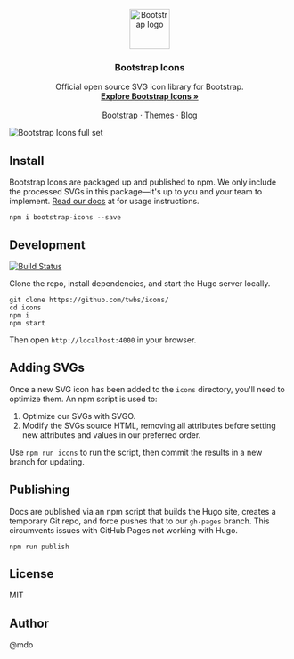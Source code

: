 <p align="center">
  <a href="https://getbootstrap.com/">
    <img src="https://getbootstrap.com/docs/4.3/assets/brand/bootstrap-solid.svg" alt="Bootstrap logo" width="72" height="72">
  </a>
</p>

<h3 align="center">Bootstrap Icons</h3>

<p align="center">
  Official open source SVG icon library for Bootstrap.
  <br>
  <a href="https://icons.getbootstrap.com/"><strong>Explore Bootstrap Icons »</strong></a>
  <br>
  <br>
  <a href="https://getbootstrap.com/docs/4.3/">Bootstrap</a>
  ·
  <a href="https://themes.getbootstrap.com/">Themes</a>
  ·
  <a href="https://blog.getbootstrap.com/">Blog</a>
</p>

![Bootstrap Icons full set](https://user-images.githubusercontent.com/98681/69751498-12224a80-1104-11ea-9dd6-6f162a8a2566.png)

## Install

Bootstrap Icons are packaged up and published to npm. We only include the processed SVGs in this package—it's up to you and your team to implement. [Read our docs](https://icons.getbootstrap.com/) at for usage instructions.

```
npm i bootstrap-icons --save
```

## Development

[![Build Status](https://github.com/twbs/icons/workflows/Tests/badge.svg)](https://github.com/twbs/icons/actions?workflow=Tests)

Clone the repo, install dependencies, and start the Hugo server locally.

```
git clone https://github.com/twbs/icons/
cd icons
npm i
npm start
```

Then open `http://localhost:4000` in your browser.

## Adding SVGs

Once a new SVG icon has been added to the `icons` directory, you'll need to optimize them. An npm script is used to:

1. Optimize our SVGs with SVGO.
2. Modify the SVGs source HTML, removing all attributes before setting new attributes and values in our preferred order.

Use `npm run icons` to run the script, then commit the results in a new branch for updating.

## Publishing

Docs are published via an npm script that builds the Hugo site, creates a temporary Git repo, and force pushes that to our `gh-pages` branch. This circumvents issues with GitHub Pages not working with Hugo.

```
npm run publish
```

## License

MIT

## Author

@mdo
